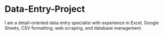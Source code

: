 # Data-Entry-Project
I am a detail-oriented data entry specialist with experience in Excel, Google Sheets, CSV formatting, web scraping, and database management.
